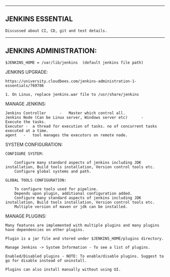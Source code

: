 ---------------------------------------------------------------------------------------------------------
JENKINS ESSENTIAL
---------------------------------------------------------------------------------------------------------

    Discussed about CI, CD, git and test details. 


---------------------------------------------------------------------------------------------------------
JENKINS ADMINISTRATION:
---------------------------------------------------------------------------------------------------------

    $JENKINS_HOME = /var/lib/jenkins  (default jenkins file path)


JENKINS UPGRADE: 

    https://university.cloudbees.com/jenkins-administration-1-essentials/769786

    1. On Linux, replace jenkins.war file to /usr/share/jenkins


MANAGE JENKINS: 

    Jenkins Controller      -   Master which control all. 
    Jenkins Node (Can be Linux server, Windows server etc)      -   Execute the tasks.
    Executor -  a thread for execution of tasks. no of concurrent tasks executed at a time.
    agent   -   tool manages the executors on remote node. 


SYSTEM CONFIGURATION: 

    CONFIGURE SYSTEM: 

        Configure many standard aspects of jenkins including JDK installation, Build tools installation, Version control tools etc.
        Configure global systems and path. 

    GLOBAL TOOLS CONFIGURATION: 

        To configure tools used for pipeline.
        Depends upon plugin, additional configuration added. 
        Configure many standard aspects of jenkins including JDK installation, Build tools installation, Version control tools etc.
        Multiple version of maven or jdk can be installed. 

MANAGE PLUGINS: 

    Many features are implemented with multiple plugins and many plugins have dependencies on other plugins.

    Plugin is a jar file and stored under $JENKINS_HOME/plugins directory. 

    Manage Jenkins -> System Information - To see a list of plugins. 

    Enabled/Disabled plugins - NOTE: To enable/disable plugins. Suggest to go for disable instead of uninstall.

    Plugins can also install manually without using UI.



